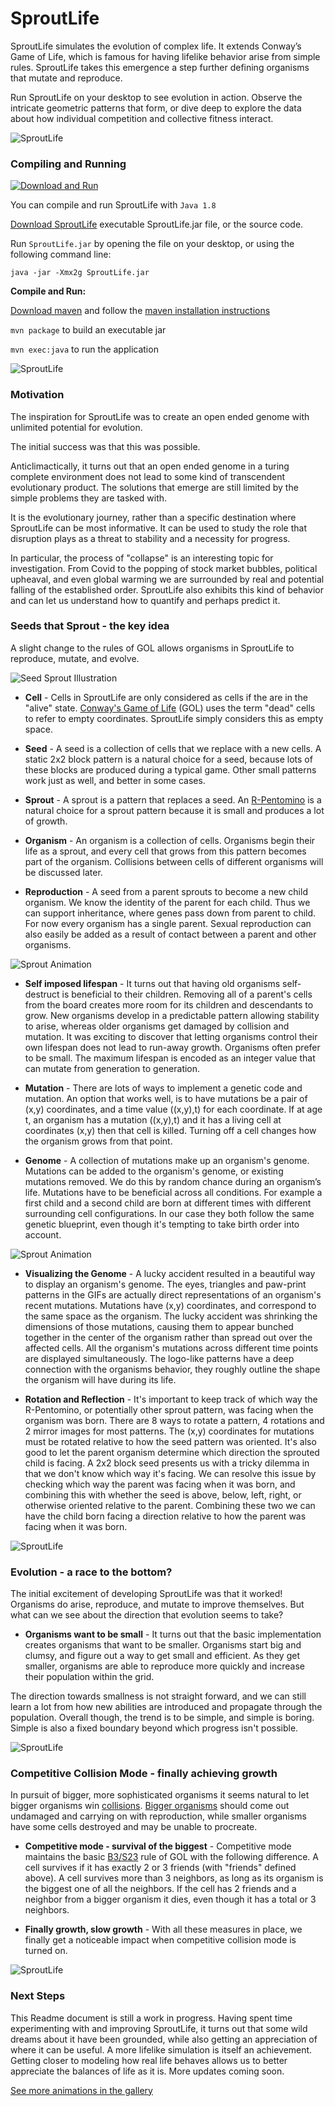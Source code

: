 # SproutLife

SproutLife simulates the evolution of complex life. It extends Conway’s Game of Life, which is famous for having lifelike behavior arise from simple rules. SproutLife takes this emergence a step further defining organisms that mutate and reproduce.

Run SproutLife on your desktop to see evolution in action. Observe the intricate geometric patterns that form, or dive deep to explore the data about how individual competition and collective fitness interact.

![SproutLife](https://github.com/ShprAlex/SproutLife/blob/gallery/SproutLife%202019-11-13%20zig%20swimmers.gif)

### Compiling and Running

[![Download and Run](https://github.com/ShprAlex/SproutLife/blob/master/resources/images/download.png)](https://github.com/ShprAlex/SproutLife/releases)

You can compile and run SproutLife with `Java 1.8`

[Download SproutLife](https://github.com/ShprAlex/SproutLife/releases) executable SproutLife.jar file, or the source code.

Run `SproutLife.jar` by opening the file on your desktop, or using the following command line:

 `java -jar -Xmx2g SproutLife.jar`

**Compile and Run:**

[Download maven](https://maven.apache.org/download.cgi) and follow the [maven installation instructions](https://maven.apache.org/install.html)

`mvn package` to build an executable jar

`mvn exec:java` to run the application

![SproutLife](https://github.com/ShprAlex/SproutLife/blob/gallery/SproutLife%202019-10-27e.gif)

### Motivation

The inspiration for SproutLife was to create an open ended genome with unlimited potential for evolution.

The initial success was that this was possible.

Anticlimactically, it turns out that an open ended genome in a turing complete environment does not lead to some kind of transcendent evolutionary product. The solutions that emerge are still limited by the simple problems they are tasked with.

It is the evolutionary journey, rather than a specific destination where SproutLife can be most informative. It can be used to study the role that disruption plays as a threat to stability and a necessity for progress.

In particular, the process of "collapse" is an interesting topic for investigation. From Covid to the popping of stock market bubbles, political upheaval, and even global warming we are surrounded by real and potential falling of the established order. SproutLife also exhibits this kind of behavior and can let us understand how to quantify and perhaps predict it.

### Seeds that Sprout - the key idea

A slight change to the rules of GOL allows organisms in SproutLife to reproduce, mutate, and evolve.

![Seed Sprout Illustration](https://github.com/ShprAlex/SproutLife/blob/gallery/SeedSproutIllustration.png)

- **Cell** - Cells in SproutLife are only considered as cells if the are in the "alive" state. [Conway's Game of Life](https://en.wikipedia.org/wiki/Conway%27s_Game_of_Life) (GOL) uses the term "dead" cells to refer to empty coordinates. SproutLife simply considers this as empty space.

- **Seed** - A seed is a collection of cells that we replace with a new cells. A static 2x2 block pattern is a natural choice for a seed, because lots of these blocks are produced during a typical game. Other small patterns work just as well, and better in some cases.

- **Sprout** - A sprout is a pattern that replaces a seed. An [R-Pentomino](https://www.youtube.com/watch?v=bTPN3spiq1I) is a natural choice for a sprout pattern because it is small and produces a lot of growth.

- **Organism** - An organism is a collection of cells. Organisms begin their life as a sprout, and every cell that grows from this pattern becomes part of the organism. Collisions between cells of different organisms will be discussed later.

- **Reproduction** - A seed from a parent sprouts to become a new child organism. We know the identity of the parent for each child. Thus we can support inheritance, where genes pass down from parent to child. For now every organism has a single parent. Sexual reproduction can also easily be added as a result of contact between a parent and other organisms.

![Sprout Animation](https://github.com/ShprAlex/SproutLife/blob/gallery/SproutAnimation.gif)

- **Self imposed lifespan** - It turns out that having old organisms self-destruct is beneficial to their children. Removing all of a parent's cells from the board creates more room for its children and descendants to grow. New organisms develop in a predictable pattern allowing stability to arise, whereas older organisms get damaged by collision and mutation. It was exciting to discover that letting organisms control their own lifespan does not lead to run-away growth. Organisms often prefer to be small. The maximum lifespan is encoded as an integer value that can mutate from generation to generation.

- **Mutation** - There are lots of ways to implement a genetic code and mutation. An option that works well, is to have mutations be a pair of (x,y) coordinates, and a time value ((x,y),t) for each coordinate. If at age t, an organism has a mutation ((x,y),t) and it has a living cell at coordinates (x,y) then that cell is killed. Turning off a cell changes how the organism grows from that point.

- **Genome** - A collection of mutations make up an organism's genome. Mutations can be added to the organism's genome, or existing mutations removed. We do this by random chance during an organism’s life. Mutations have to be beneficial across all conditions. For example a first child and a second child are born at different times with different surrounding cell configurations. In our case they both follow the same genetic blueprint, even though it's tempting to take birth order into account.

![Sprout Animation](https://github.com/ShprAlex/SproutLife/blob/gallery/SproutLife%202016-01-29zb.gif)

- **Visualizing the Genome** - A lucky accident resulted in a beautiful way to display an organism's genome. The eyes, triangles and paw-print patterns in the GIFs are actually direct representations of an organism's recent mutations. Mutations have (x,y) coordinates, and correspond to the same space as the organism. The lucky accident was shrinking the dimensions of those mutations, causing them to appear bunched together in the center of the organism rather than spread out over the affected cells. All the organism's mutations across different time points are displayed simultaneously. The logo-like patterns have a deep connection with the organisms behavior, they roughly outline the shape the organism will have during its life.
 
- **Rotation and Reflection** - It's important to keep track of which way the R-Pentomino, or potentially other sprout pattern, was facing when the organism was born. There are 8 ways to rotate a pattern, 4 rotations and 2 mirror images for most patterns. The (x,y) coordinates for mutations must be rotated relative to how the seed pattern was oriented. It's also good to let the parent organism determine which direction the sprouted child is facing. A 2x2 block seed presents us with a tricky dilemma in that we don't know which way it's facing. We can resolve this issue by checking which way the parent was facing when it was born, and combining this with whether the seed is above, below, left, right, or otherwise oriented relative to the parent. Combining these two we can have the child born facing a direction relative to how the parent was facing when it was born.
 
![SproutLife](https://github.com/ShprAlex/SproutLife/blob/gallery/SproutLife%202016-01-29a.gif)

### Evolution - a race to the bottom?

The initial excitement of developing SproutLife was that it worked! Organisms do arise, reproduce, and mutate to improve themselves. But what can we see about the direction that evolution seems to take?

- **Organisms want to be small** - It turns out that the basic implementation creates organisms that want to be smaller. Organisms start big and clumsy, and figure out a way to get small and efficient. As they get smaller, organisms are able to reproduce more quickly and increase their population within the grid.

The direction towards smallness is not straight forward, and we can still learn a lot from how new abilities are introduced and propagate through the population. Overall though, the trend is to be simple, and simple is boring. Simple is also a fixed boundary beyond which progress isn't possible.

![SproutLife](https://github.com/ShprAlex/SproutLife/blob/gallery/SproutLife%202016-01-27t.gif)

### Competitive Collision Mode - finally achieving growth

In pursuit of bigger, more sophisticated organisms it seems natural to let bigger organisms win [collisions](https://github.com/ShprAlex/SproutLife/wiki/Collisions). [Bigger organisms](https://github.com/ShprAlex/SproutLife/wiki/Competitive-Mode) should come out undamaged and carrying on with reproduction, while smaller organisms have some cells destroyed and may be unable to procreate.

- **Competitive mode - survival of the biggest** - Competitive mode maintains the basic [B3/S23](https://en.wikipedia.org/wiki/Life-like_cellular_automaton) rule of GOL with the following difference. A cell survives if it has exactly 2 or 3 friends (with "friends" defined above). A cell survives more than 3 neighbors, as long as its organism is the biggest one of all the neighbors. If the cell has 2 friends and a neighbor from a bigger organism it dies, even though it has a total or 3 neighbors.

- **Finally growth, slow growth** - With all these measures in place, we finally get a noticeable impact when competitive collision mode is turned on.

![SproutLife](https://github.com/ShprAlex/SproutLife/blob/gallery/SproutLife%202019-11-14%20blue%20luminescence.gif)

### Next Steps

This Readme document is still a work in progress. Having spent time experimenting with and improving SproutLife, it turns out that some wild dreams about it have been grounded, while also getting an appreciation of where it can be useful. A more lifelike simulation is itself an achievement. Getting closer to modeling how real life behaves allows us to better appreciate the balances of life as it is. More updates coming soon.

[See more animations in the gallery](https://github.com/ShprAlex/SproutLife/tree/master/gallery)
